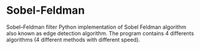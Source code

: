 # Sobel-Feldman
Sobel–Feldman filter
Python implementation of Sobel Feldman algorithm also known as edge detection algorithm.
The program contains 4 differents algorithms (4 different methods with different speed).
